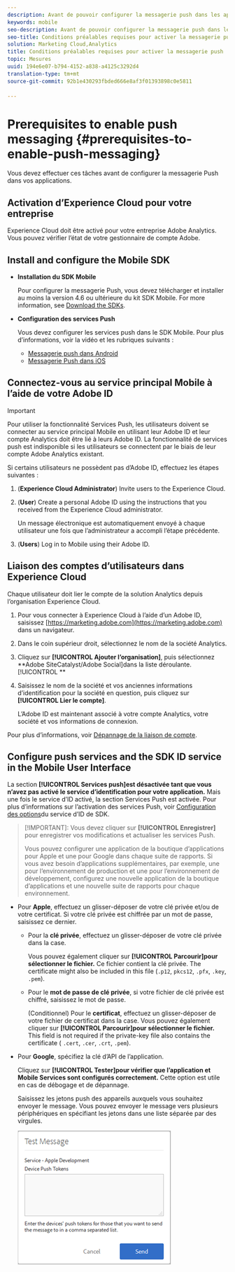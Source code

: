 ```yaml
---
description: Avant de pouvoir configurer la messagerie push dans les applications, vous devez effectuer certaines tâches.
keywords: mobile
seo-description: Avant de pouvoir configurer la messagerie push dans les applications, vous devez effectuer certaines tâches.
seo-title: Conditions préalables requises pour activer la messagerie push
solution: Marketing Cloud,Analytics
title: Conditions préalables requises pour activer la messagerie push
topic: Mesures
uuid: 194e6e07-b794-4152-a838-a4125c3292d4
translation-type: tm+mt
source-git-commit: 92b1e430293fbded666e8af3f01393898c0e5811

---
```



# Prerequisites to enable push messaging {#prerequisites-to-enable-push-messaging}

Vous devez effectuer ces tâches avant de configurer la messagerie Push dans vos applications.

## Activation d’Experience Cloud pour votre entreprise

Experience Cloud doit être activé pour votre entreprise Adobe Analytics. Vous pouvez vérifier l’état de votre gestionnaire de compte Adobe.

## Install and configure the Mobile SDK

* **Installation du SDK Mobile**

   Pour configurer la messagerie Push, vous devez télécharger et installer au moins la version 4.6 ou ultérieure du kit SDK Mobile. For more information, see [Download the SDKs](/help/using/c-manage-app-settings/c-mob-confg-app/t-config-analytics/download-sdk.md).

* **Configuration des services Push**

   Vous devez configurer les services push dans le SDK Mobile.
Pour plus d’informations, voir la vidéo et les rubriques suivants :

   * [Messagerie push dans Android](/help/android/messaging-main/push-messaging/push-messaging.md)
   * [Messagerie Push dans iOS](/help/ios/messaging-main/push-messaging/push-messaging.md)

## Connectez-vous au service principal Mobile à l’aide de votre Adobe ID

>[!IMPORTANT]
>
>Pour utiliser la fonctionnalité Services Push, les utilisateurs doivent se connecter au service principal Mobile en utilisant leur Adobe ID et leur compte Analytics doit être lié à leurs Adobe ID. La fonctionnalité de services push est indisponible si les utilisateurs se connectent par le biais de leur compte Adobe Analytics existant.

Si certains utilisateurs ne possèdent pas d’Adobe ID, effectuez les étapes suivantes :

1. (**Experience Cloud Administrator**) Invite users to the Experience Cloud.

1. (**User**) Create a personal Adobe ID using the instructions that you received from the Experience Cloud administrator.

   Un message électronique est automatiquement envoyé à chaque utilisateur une fois que l’administrateur a accompli l’étape précédente.

1. (**Users**) Log in to Mobile using their Adobe ID.

## Liaison des comptes d’utilisateurs dans Experience Cloud

Chaque utilisateur doit lier le compte de la solution Analytics depuis l’organisation Experience Cloud.

1. Pour vous connecter à Experience Cloud à l’aide d’un Adobe ID, saisissez [https://marketing.adobe.com](https://marketing.adobe.com) dans un navigateur.

1. Dans le coin supérieur droit, sélectionnez le nom de la société Analytics.

1. Cliquez sur **[!UICONTROL Ajouter l’organisation]**, puis sélectionnez **Adobe SiteCatalyst/Adobe Social]dans la liste déroulante.[!UICONTROL **

1. Saisissez le nom de la société et vos anciennes informations d’identification pour la société en question, puis cliquez sur **[!UICONTROL Lier le compte]**.

   L’Adobe ID est maintenant associé à votre compte Analytics, votre société et vos informations de connexion.

Pour plus d’informations, voir [Dépannage de la liaison de compte](https://marketing.adobe.com/resources/help/en_US/mcloud/organizations.html).

## Configure push services and the SDK ID service in the Mobile User Interface

La section **[!UICONTROL Services push]est désactivée tant que vous n’avez pas activé le service d’identification pour votre application.** Mais une fois le service d’ID activé, la section Services Push est activée. Pour plus d’informations sur l’activation des services Push, voir [Configuration des options](/help/using/c-manage-app-settings/c-mob-confg-app/t-config-visitor.md)du service d’ID de SDK.

>[!IMPORTANT]: Vous devez cliquer sur **[!UICONTROL Enregistrer]** pour enregistrer vos modifications et actualiser les services Push.
>
>Vous pouvez configurer une application de la boutique d’applications pour Apple et une pour Google dans chaque suite de rapports. Si vous avez besoin d’applications supplémentaires, par exemple, une pour l’environnement de production et une pour l’environnement de développement, configurez une nouvelle application de la boutique d’applications et une nouvelle suite de rapports pour chaque environnement.

* Pour **Apple**, effectuez un glisser-déposer de votre clé privée et/ou de votre certificat. Si votre clé privée est chiffrée par un mot de passe, saisissez ce dernier.

   * Pour la **clé privée**, effectuez un glisser-déposer de votre clé privée dans la case.

      Vous pouvez également cliquer sur **[!UICONTROL Parcourir]pour sélectionner le fichier.** Ce fichier contient la clé privée. The certificate might also be included in this file (`.p12`, `pkcs12`, `.pfx`, `.key`, `.pem`).

   * Pour le **mot de passe de clé privée**, si votre fichier de clé privée est chiffré, saisissez le mot de passe.

      (Conditionnel) Pour le **certificat**, effectuez un glisser-déposer de votre fichier de certificat dans la case. Vous pouvez également cliquer sur **[!UICONTROL Parcourir]pour sélectionner le fichier.** This field is not required if the private-key file also contains the certificate ( `.cert`, `.cer`, `.crt`, `.pem`).

* Pour **Google**, spécifiez la clé d’API de l’application.

   Cliquez sur **[!UICONTROL Tester]pour vérifier que l’application et Mobile Services sont configurés correctement.** Cette option est utile en cas de débogage et de dépannage.

   Saisissez les jetons push des appareils auxquels vous souhaitez envoyer le message. Vous pouvez envoyer le message vers plusieurs périphériques en spécifiant les jetons dans une liste séparée par des virgules.

   ![message de test push](assets/push_test_list.png)
